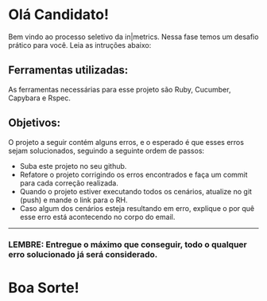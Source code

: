 # Olá Candidato!
Bem vindo ao processo seletivo da in|metrics.
Nessa fase temos um desafio prático para você. Leia as intruções abaixo:

## Ferramentas utilizadas:
As ferramentas necessárias para esse projeto são Ruby, Cucumber, Capybara e Rspec.

## Objetivos:
O projeto a seguir contém alguns erros, e o esperado é que esses erros sejam solucionados, seguindo a seguinte ordem de passos:
* Suba este projeto no seu github.
* Refatore o projeto corrigindo os erros encontrados e faça um commit para cada correção realizada.
* Quando o projeto estiver executando todos os cenários, atualize no git (push) e mande o link para o RH.
* Caso algum dos cenários esteja resultando em erro, explique o por quê esse erro está acontecendo no corpo do email.

--------------------------------------------------------------------------------
### LEMBRE: Entregue o máximo que conseguir, todo o qualquer erro solucionado já será considerado.

 # Boa Sorte!
